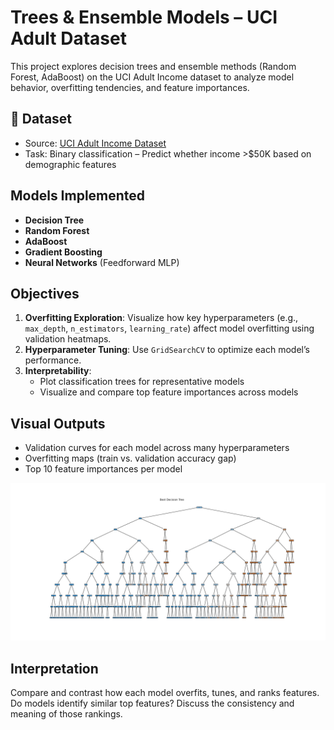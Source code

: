 # Trees & Ensemble Models – UCI Adult Dataset

This project explores decision trees and ensemble methods (Random Forest, AdaBoost) on the UCI Adult Income dataset to analyze model behavior, overfitting tendencies, and feature importances.

## 📁 Dataset
- Source: [UCI Adult Income Dataset](https://archive.ics.uci.edu/ml/datasets/adult)
- Task: Binary classification – Predict whether income >$50K based on demographic features

## Models Implemented
- **Decision Tree**
- **Random Forest**
- **AdaBoost**
- **Gradient Boosting**
- **Neural Networks** (Feedforward MLP)

## Objectives
1. **Overfitting Exploration**: Visualize how key hyperparameters (e.g., `max_depth`, `n_estimators`, `learning_rate`) affect model overfitting using validation heatmaps.
2. **Hyperparameter Tuning**: Use `GridSearchCV` to optimize each model’s performance.
3. **Interpretability**:
   - Plot classification trees for representative models
   - Visualize and compare top feature importances across models

## Visual Outputs
- Validation curves for each model across many hyperparameters
- Overfitting maps (train vs. validation accuracy gap)
- Top 10 feature importances per model

![Decision Tree Plot](media/02_decision_trees/balanced_decision_tree_viz.png)

## Interpretation
Compare and contrast how each model overfits, tunes, and ranks features.  
Do models identify similar top features? Discuss the consistency and meaning of those rankings.

